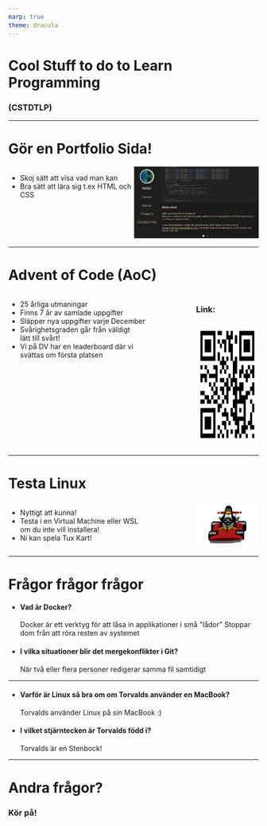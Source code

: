 ```yaml
---
marp: true
theme: dracula
---
```


# Cool Stuff to do to Learn Programming 
### (CSTDTLP)

<style>
    .joe-biden {
        display: grid;
        grid-template-columns: 3fr 1fr;
    }

    .joe-biden-small {
        display: grid;
        grid-template-columns: 1fr 1fr;
    }

    .smoll-img {
        height: 250px;
    }

    .bigger-img {
        margin-right: -80px;
        width: 600px;
    }
</style>

---

# Gör en Portfolio Sida!
<div class="joe-biden-small">
    <ul>
        <li>Skoj sätt att visa vad man kan</li>
        <li>Bra sätt att lära sig t.ex HTML och CSS</li>
    </ul>
    <div>
        <img src="portfolio.png" class="bigger-img"/>
    </div>
</div>

---

# Advent of Code (AoC)
<div class="joe-biden">
    <ul>
        <li>25 årliga utmaningar</li>
        <li>Finns 7 år av samlade uppgifter</li>
        <li>Släpper nya uppgifter varje December</li>
        <li>Svårighetsgraden går från väldigt </br>
            lätt till svårt!</li>
        <li>Vi på DV har en leaderboard där vi </br>
            svättas om första platsen</li>
    </ul>
    <div>
        <h3>Link:</h3>
        <img class="smoll-img" src="AoC.png"/>
    </div>
</div>

---

# Testa Linux
<div class="joe-biden">
    <ul>
        <li>Nyttigt att kunna!</li>
        <li>Testa i en Virtual Machine eller WSL </br>
            om du inte vill installera!
        </li>
        <li>Ni kan spela Tux Kart!</li>
    </ul>
    <div>
        <img     src="Tuxkart.webp"/>
    </div>
</div>


---

# Frågor frågor frågor

* #### Vad är Docker?
  Docker är ett verktyg för att låsa in applikationer i små "lådor"
  Stoppar dom från att röra resten av systemet


* #### I vilka situationer blir det mergekonflikter i Git?
  När två eller flera personer redigerar samma fil samtidigt

---

* #### Varför är Linux så bra om om Torvalds använder en MacBook?
  Torvalds använder Linux på sin MacBook :)


* #### I vilket stjärntecken är Torvalds född i?
    Torvalds är en Stenbock!

---

# Andra frågor?
### Kör på!